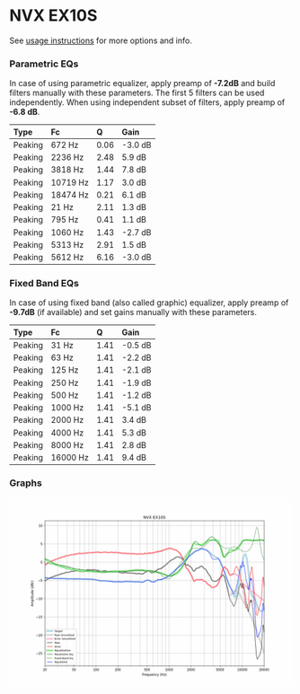 # NVX EX10S
See [usage instructions](https://github.com/jaakkopasanen/AutoEq#usage) for more options and info.

### Parametric EQs
In case of using parametric equalizer, apply preamp of **-7.2dB** and build filters manually
with these parameters. The first 5 filters can be used independently.
When using independent subset of filters, apply preamp of **-6.8 dB**.

| Type    | Fc       |    Q | Gain    |
|:--------|:---------|:-----|:--------|
| Peaking | 672 Hz   | 0.06 | -3.0 dB |
| Peaking | 2236 Hz  | 2.48 | 5.9 dB  |
| Peaking | 3818 Hz  | 1.44 | 7.8 dB  |
| Peaking | 10719 Hz | 1.17 | 3.0 dB  |
| Peaking | 18474 Hz | 0.21 | 6.1 dB  |
| Peaking | 21 Hz    | 2.11 | 1.3 dB  |
| Peaking | 795 Hz   | 0.41 | 1.1 dB  |
| Peaking | 1060 Hz  | 1.43 | -2.7 dB |
| Peaking | 5313 Hz  | 2.91 | 1.5 dB  |
| Peaking | 5612 Hz  | 6.16 | -3.0 dB |

### Fixed Band EQs
In case of using fixed band (also called graphic) equalizer, apply preamp of **-9.7dB**
(if available) and set gains manually with these parameters.

| Type    | Fc       |    Q | Gain    |
|:--------|:---------|:-----|:--------|
| Peaking | 31 Hz    | 1.41 | -0.5 dB |
| Peaking | 63 Hz    | 1.41 | -2.2 dB |
| Peaking | 125 Hz   | 1.41 | -2.1 dB |
| Peaking | 250 Hz   | 1.41 | -1.9 dB |
| Peaking | 500 Hz   | 1.41 | -1.2 dB |
| Peaking | 1000 Hz  | 1.41 | -5.1 dB |
| Peaking | 2000 Hz  | 1.41 | 3.4 dB  |
| Peaking | 4000 Hz  | 1.41 | 5.3 dB  |
| Peaking | 8000 Hz  | 1.41 | 2.8 dB  |
| Peaking | 16000 Hz | 1.41 | 9.4 dB  |

### Graphs
![](./NVX%20EX10S.png)